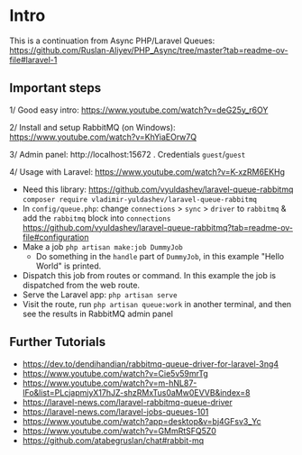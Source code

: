 # Intro

This is a continuation from Async PHP/Laravel Queues: https://github.com/Ruslan-Aliyev/PHP_Async/tree/master?tab=readme-ov-file#laravel-1

## Important steps

1/ Good easy intro: https://www.youtube.com/watch?v=deG25y_r6OY

2/ Install and setup RabbitMQ (on Windows): https://www.youtube.com/watch?v=KhYiaEOrw7Q

3/ Admin panel: http://localhost:15672 . Credentials `guest`/`guest`

4/ Usage with Laravel: https://www.youtube.com/watch?v=K-xzRM6EKHg

- Need this library: https://github.com/vyuldashev/laravel-queue-rabbitmq `composer require vladimir-yuldashev/laravel-queue-rabbitmq`
- In `config/queue.php`: change `connections` > `sync` > `driver` to `rabbitmq` & add the `rabbitmq` block into `connections` https://github.com/vyuldashev/laravel-queue-rabbitmq?tab=readme-ov-file#configuration
- Make a job `php artisan make:job DummyJob`
	- Do something in the `handle` part of `DummyJob`, in this example "Hello World" is printed.
- Dispatch this job from routes or command. In this example the job is dispatched from the web route.
- Serve the Laravel app: `php artisan serve`
- Visit the route, run `php artisan queue:work` in another terminal, and then see the results in RabbitMQ admin panel

## Further Tutorials

- https://dev.to/dendihandian/rabbitmq-queue-driver-for-laravel-3ng4
- https://www.youtube.com/watch?v=Cie5v59mrTg
- https://www.youtube.com/watch?v=m-hNL87-lFo&list=PLcjapmjyX17hJZ-shzRMxTus0aMw0EVVB&index=8
- https://laravel-news.com/laravel-rabbitmq-queue-driver
- https://laravel-news.com/laravel-jobs-queues-101
- https://www.youtube.com/watch?app=desktop&v=bj4GFsv3_Yc
- https://www.youtube.com/watch?v=GMmRtSFQ5Z0
- https://github.com/atabegruslan/chat#rabbit-mq